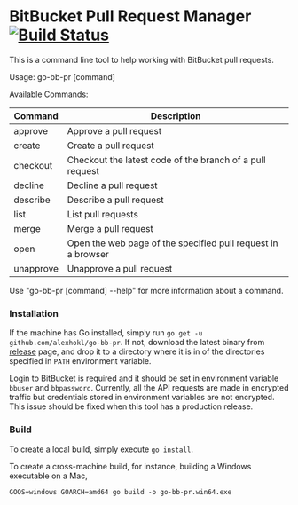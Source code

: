 # BitBucket Pull Request Manager [![Build Status](https://travis-ci.org/alexhokl/go-bb-pr.svg?branch=master)](https://travis-ci.org/alexhokl/go-bb-pr)

This is a command line tool to help working with BitBucket pull requests.

Usage:
  go-bb-pr [command]

Available Commands:

Command | Description
--- | ---
approve    | Approve a pull request
create     | Create a pull request
checkout   | Checkout the latest code of the branch of a pull request
decline    | Decline a pull request
describe   | Describe a pull request
list       | List pull requests
merge      | Merge a pull request
open       | Open the web page of the specified pull request in a browser
unapprove  | Unapprove a pull request

Use "go-bb-pr [command] --help" for more information about a command.

### Installation

If the machine has Go installed, simply run `go get -u github.com/alexhokl/go-bb-pr`. If not, download the latest binary from [release](https://github.com/alexhokl/go-bb-pr/releases) page, and drop it to a directory where it is in of the directories specified in `PATH` environment variable.

Login to BitBucket is required and it should be set in environment variable `bbuser` and `bbpassword`. Currently, all the API requests are made in encrypted traffic but credentials stored in environment variables are not encrypted. This issue should be fixed when this tool has a production release.

### Build

To create a local build, simply execute `go install`.

To create a cross-machine build, for instance, building a Windows executable on a Mac,

```console
GOOS=windows GOARCH=amd64 go build -o go-bb-pr.win64.exe
```
